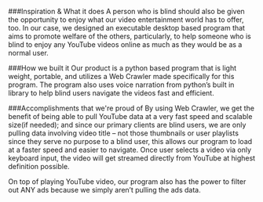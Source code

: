 ###Inspiration & What it does
A person who is blind should also be given the opportunity to enjoy what our video entertainment world has to offer, too. In our case, we designed an executable desktop based program that aims to promote welfare of the others, particularly, to help someone who is blind to enjoy any YouTube videos online as much as they would be as a normal user.

###How we built it
Our product is a python based program that is light weight, portable, and utilizes a Web Crawler made specifically for this program. The program also uses voice narration from python’s built in library to help blind users navigate the videos fast and efficient.

###Accomplishments that we're proud of
By using Web Crawler, we get the benefit of being able to pull YouTube data at a very fast speed and scalable size(if needed); and since our primary clients are blind users, we are only pulling data involving video title – not those thumbnails or user playlists since they serve no purpose to a blind user, this allows our program to load at a faster speed and easier to navigate. Once user selects a video via only keyboard input, the video will get streamed directly from YouTube at highest definition possible.

On top of playing YouTube video, our program also has the power to filter out ANY ads because we simply aren’t pulling the ads data.